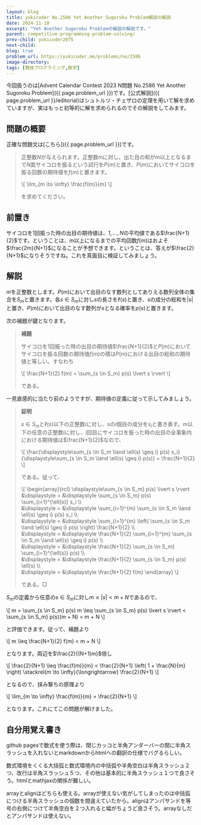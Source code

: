 ```yaml
---
layout: blog
title: yukicoder No.2586 Yet Another Sugoroku Problem解説の解説
date: 2024-11-10
excerpt: "Yet Another Sugoroku Problemの解説の解説です。"
parent: competitive-programming-problem-solving/
prev-child: yukicoder2075
next-child: 
blog: true
problem_url: https://yukicoder.me/problems/no/2586
image-directory: 
tags: [競技プログラミング,数学]
---
```


今回扱うのは[Advent Calendar Contest 2023 N問題 No.2586 Yet Another Sugoroku Problem]({{ page.problem_url }})です。[公式解説]({{ page.problem_url }}/editorial)はシュトルツ・チェザロの定理を用いて解を求めていますが、実はもっと初等的に解を求められるのでその解説をしてみます。


## 問題の概要

正確な問題文は[こちら]({{ page.problem_url }})です。

> 正整数$N$が与えられます。正整数$m$に対し、出た目の和が$m$以上となるまで$N$面サイコロを振るという試行を$P(m)$と置き、$P(m)$においてサイコロを振る回数の期待値を$f(m)$と置きます。
> 
> \\[
> \lim_{m \to \infty} \frac{f(m)}{m}
> \\]
>
> を求めてください。


## 前置き

サイコロを$1$回振った時の出目の期待値は、$1,\ldots,N$の平均値である$\frac{N+1}{2}$です。ということは、$m$以上になるまでの平均回数$f(m)$はおよそ$\frac{2m}{N+1}$になることが予想できます。ということは、答えが$\frac{2}{N+1}$になりそうですね。これを真面目に検証してみましょう。

## 解説

$m$を正整数とします。$P(m)$において出目のなす数列としてありえる数列全体の集合を$S_m$と置きます。各$s \in S_m$に対し$s$の長さを$\ell(s)$と置き、$s$の成分の総和を$\lvert s \rvert$と置き、$P(m)$において出目のなす数列が$s$となる確率を$p(s)$と置きます。

次の補題が鍵となります。

> **補題**
> 
> サイコロを$1$回振った時の出目の期待値$\frac{N+1}{2}$と$P(m)$においてサイコロを振る回数の期待値$f(m)$の積は$P(m)$における出目の総和の期待値と等しい。すなわち
> 
> \\[
> \frac{N+1}{2} f(m) = \sum_{s \in S_m} p(s) \lvert s \rvert
> \\]
> 
> である。

一見直感的に当たり前のようですが、期待値の定義に従って示してみましょう。

> **証明**
> 
> $s \in S_m$と$\ell(s)$以下の正整数$i$に対し、$s$の$i$個目の成分を$s_i$と書き表す。$m$以下の任意の正整数$i$に対し、$i$回目にサイコロを振った時の出目の全事象内における期待値は$\frac{N+1}{2}$なので、
> 
> \\[
> \frac{\displaystyle\sum_{s \in S_m \land \ell(s) \geq i} p(s) s_i}{\displaystyle\sum_{s \in S_m \land \ell(s) \geq i} p(s)} = \frac{N+1}{2}
> \\]
> 
> である。従って、
> 
> \\[
> \begin{array}{rcl}
> \displaystyle\sum_{s \in S_m} p(s) \lvert s \rvert &\displaystyle = &\displaystyle \sum_{s \in S_m} p(s) \sum_{i=1}^{\ell(s)} s_i \\\\\
> &\displaystyle = &\displaystyle \sum_{i=1}^{m} \sum_{s \in S_m \land \ell(s) \geq i} p(s) s_i \\\\\
> &\displaystyle = &\displaystyle \sum_{i=1}^{m} \left( \sum_{s \in S_m \land \ell(s) \geq i} p(s) \right) \frac{N+1}{2} \\\\\
> &\displaystyle = &\displaystyle \frac{N+1}{2} \sum_{i=1}^{m} \sum_{s \in S_m \land \ell(s) \geq i} p(s) \\\\\
> &\displaystyle = &\displaystyle \frac{N+1}{2} \sum_{s \in S_m} \sum_{i=1}^{\ell(s)} p(s) \\\\\
> &\displaystyle = &\displaystyle \frac{N+1}{2} \sum_{s \in S_m} p(s) \ell(s) \\\\\
> &\displaystyle = &\displaystyle \frac{N+1}{2} f(m)
> \end{array}
> \\]
> 
> である。$\Box$

$S_m$の定義から任意の$s \in S_m$に対し$m \leq \lvert s \rvert < m + N$であるので、

\\[
m = \sum_{s \in S_m} p(s) m \leq \sum_{s \in S_m} p(s) \lvert s \rvert < \sum_{s \in S_m} p(s)(m + N) = m + N
\\]

と評価できます。従って、補題より

\\[
m \leq \frac{N+1}{2} f(m) < m + N
\\]

となります。両辺を$\frac{2}{(N+1)m}$倍し

\\[
\frac{2}{N+1} \leq \frac{f(m)}{m} < \frac{2}{N+1} \left( 1 + \frac{N}{m} \right) \stackrel{m \to \infty}{\longrightarrow} \frac{2}{N+1}
\\]

となるので、挟み撃ちの原理より

\\[
\lim_{m \to \infty} \frac{f(m)}{m} = \frac{2}{N+1}
\\]

となります。これにてこの問題が解けました。


## 自分用覚え書き

github pagesで数式を使う際は、閉じカッコと半角アンダーバーの間に半角スラッシュを入れないとmarkdownからhtmlへの翻訳の仕様でバグるらしい。

数式環境をくくる大括弧と数式環境内の中括弧や半角空白は半角スラッシュ２つ、改行は半角スラッシュ５つ、その他は基本的に半角スラッシュ１つで良さそう。htmlとmathjaxの関係が難しい。

arrayとalignはどちらも使える。arrayが使えない気がしてしまったのは中括弧につける半角スラッシュの個数を間違えていたから。alignはアンパサンドを等号の右側につけて半角空白を２つ入れると幅がちょうど良さそう。arrayなしだとアンパサンドは使えない。
